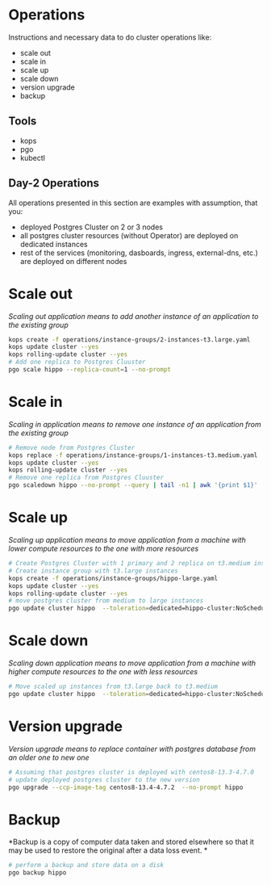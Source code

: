 # Operations

Instructions and necessary data to do cluster operations like:
- scale out
- scale in
- scale up
- scale down
- version upgrade
- backup

## Tools
- kops
- pgo
- kubectl

## Day-2 Operations
All operations presented in this section are examples with assumption, that you:
- deployed Postgres Cluster on 2 or 3 nodes
- all postgres cluster resources (without Operator) are deployed on dedicated instances
- rest of the services (monitoring, dasboards, ingress, external-dns, etc.) are deployed on different nodes

# Scale out
*Scaling out application means to add another instance of an application to the existing group*
```bash
kops create -f operations/instance-groups/2-instances-t3.large.yaml
kops update cluster --yes
kops rolling-update cluster --yes
# Add one replica to Postgres Cluuster
pgo scale hippo --replica-count=1 --no-prompt
```

# Scale in
*Scaling in application means to remove one instance of an application from the existing group*
```bash
# Remove node from Postgres Cluster
kops replace -f operations/instance-groups/1-instances-t3.medium.yaml
kops update cluster --yes
kops rolling-update cluster --yes
# Remove one replica from Postgres Cluuster
pgo scaledown hippo --no-prompt --query | tail -n1 | awk '{print $1}' | xargs pgo scaledown hippo --no-prompt --target
```

# Scale up
*Scaling up application means to move application from a machine with lower compute resources to the one with more resources*
```bash
# Create Postgres Cluster with 1 primary and 2 replica on t3.medium instance each
# Create instance group with t3.large instances
kops create -f operations/instance-groups/hippo-large.yaml 
kops update cluster --yes
kops rolling-update cluster --yes
# move postgres cluster from medium to large instances
pgo update cluster hippo  --toleration=dedicated=hippo-cluster:NoSchedule- --toleration=dedicated=large-cluster:NoSchedule
```

# Scale down

*Scaling down application means to move application from a machine with higher compute resources to the one with less resources*
```bash
# Move scaled up instances from t3.large back to t3.medium
pgo update cluster hippo  --toleration=dedicated=hippo-cluster:NoSchedule --toleration=dedicated=large-cluster:NoSchedule-
```
# Version upgrade

*Version upgrade means to replace container with postgres database from an older one to new one*
```bash
# Assuming that postgres cluster is deployed with centos8-13.3-4.7.0
# update deployed postgres cluster to the new version
pgo upgrade --ccp-image-tag centos8-13.4-4.7.2  --no-prompt hippo
```

# Backup

*Backup is a copy of computer data taken and stored elsewhere so that it may be used to restore the original after a data loss event. *
```bash
# perform a backup and store data on a disk
pgo backup hippo
```
